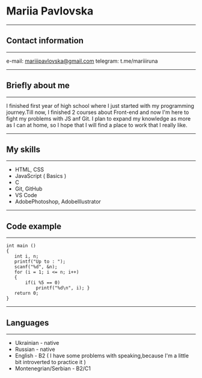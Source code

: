 # Mariia Pavlovska
---
## Contact information
---
e-mail: mariiipavlovska@gmail.com
telegram: t.me/mariiiruna

---
## Briefly about me
---
I finished first year of high school where I just started with my programming journey.Till now, I finished 2 courses about Front-end and now I'm here to fight my problems with JS anf Git. 
I plan to expand my knowledge as more as I can at home, so I hope that I will find a place to work that I really like.

---
## My skills
---
* HTML, CSS
* JavaScript ( Basics )
* C
* Git, GitHub
* VS Code
* AdobePhotoshop, AdobeIllustrator
---
## Code example
---
```
int main ()
{
   int i, n;
   printf("Up to : ");
   scanf("%d", &n);
   for (i = 1; i <= n; i++) 
   {
       if(i %5 == 0)           
           printf("%d\n", i); } 
   return 0;
}
```
---
## Languages
---
* Ukrainian - native
* Russian - native
* English - B2 ( I have some problems with speaking,because I'm a little bit introverted to practice it )
* Montenegrian/Serbian - B2/C1 
